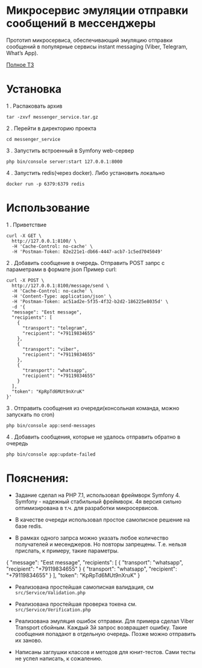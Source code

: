 # Микросервис эмуляции отправки сообщений в мессенджеры

Прототип микросервиса, обеспечивающий эмуляцию отправки сообщений в популярные сервисы instant messaging (Viber, Telegram, What’s App).

[Полное ТЗ]( SPECIFICATION.md)

# Установка

1 . Распаковать архив

```
tar -zxvf messenger_service.tar.gz
```

2 . Перейти в директорию проекта

```
cd messenger_service
```

3 . Запустить встроенный в Symfony web-сервер

```
php bin/console server:start 127.0.0.1:8000
```

4 . Запустить redis(через docker). Либо установить локально

```
docker run -p 6379:6379 redis
```

# Использование

1 . Приветствие

```
curl -X GET \
  http://127.0.0.1:8100/ \
  -H 'Cache-Control: no-cache' \
  -H 'Postman-Token: 82e221e1-db66-4447-acb7-1c5ed7045049'
```

2 . Добавить сообщение в очередь.
Отправить POST запрс с параметрами в формате json
Пример curl:

```
curl -X POST \
  http://127.0.0.1:8100/message/send \
  -H 'Cache-Control: no-cache' \
  -H 'Content-Type: application/json' \
  -H 'Postman-Token: ac51ad2e-5f35-4f32-b2d2-186225e8035d' \
  -d '{
  "message": "Еest message",
  "recipients": [
    {
      "transport": "telegram",
      "recipient": "+79119834655"
    },
    {
      "transport": "viber",
      "recipient": "+79119834655"
    },
    {
      "transport": "whatsapp",
      "recipient": "+79119834655"
    }
  ],
  "token": "KpRpTd6MUt9nXruK"
}'
```

3 . Отправить сообщения из очереди(консольная команда, можно запускать по cron)

```
php bin/console app:send-messages
```

4 . Добавить сообщения, которые не удалось отправить обратно в очередь

```
php bin/console app:update-failed
```

# Пояснения:

- Задание сделал на PHP 7.1, использовал фреймворк Symfony 4.
Symfony - надежный стабильный фреймворк. 4я версия сильно оптимизирована в т.ч. для разработки микросервисов.

- В качестве очереди использовал простое самописное решение на базе redis.

- В рамках одного запрса можно указать любое количество получателей и месенджеров. Но повторы запрещены. Т.е. нельзя 
прислать, к примеру, такие параметры.

{
  "message": "Еest message",
  "recipients": [
    {
      "transport": "whatsapp",
      "recipient": "+79119834655"
    }
    {
      "transport": "whatsapp",
      "recipient": "+79119834655"
    }
  ],
  "token": "KpRpTd6MUt9nXruK"
}

- Реализована простейшая самописная валидация, см ```src/Service/Validation.php```

- Реализована простейшая проверка токена см. ```src/Service/Verification.php```

- Реализована эмуляция ошибок отправки. Для примера сделал Viber Transport сбойным. Каждый 3й запрос возвращает ошибку.
Такие сообщения попадают в отдельную очередь. Позже можно отправить их заново.

- Написаны заглушки классов и методов для юнит-тестов. Сами тесты не успел написать, к сожалению.